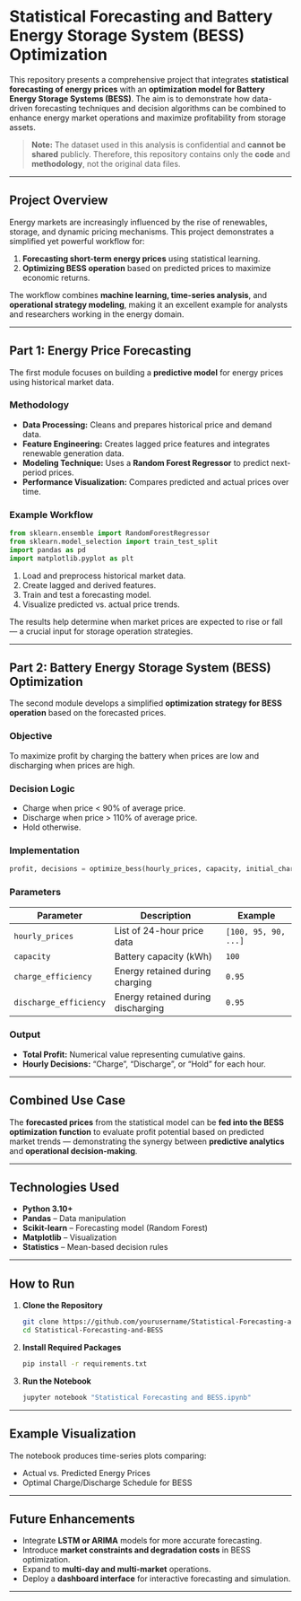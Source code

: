 # Statistical Forecasting and Battery Energy Storage System (BESS) Optimization

This repository presents a comprehensive project that integrates **statistical forecasting of energy prices** with an **optimization model for Battery Energy Storage Systems (BESS)**.
The aim is to demonstrate how data-driven forecasting techniques and decision algorithms can be combined to enhance energy market operations and maximize profitability from storage assets.

> **Note:**
> The dataset used in this analysis is confidential and **cannot be shared** publicly.
> Therefore, this repository contains only the **code** and **methodology**, not the original data files.

---

## Project Overview

Energy markets are increasingly influenced by the rise of renewables, storage, and dynamic pricing mechanisms.
This project demonstrates a simplified yet powerful workflow for:

1. **Forecasting short-term energy prices** using statistical learning.
2. **Optimizing BESS operation** based on predicted prices to maximize economic returns.

The workflow combines **machine learning, time-series analysis**, and **operational strategy modeling**, making it an excellent example for analysts and researchers working in the energy domain.

---

## Part 1: Energy Price Forecasting

The first module focuses on building a **predictive model** for energy prices using historical market data.

### Methodology

* **Data Processing:** Cleans and prepares historical price and demand data.
* **Feature Engineering:** Creates lagged price features and integrates renewable generation data.
* **Modeling Technique:** Uses a **Random Forest Regressor** to predict next-period prices.
* **Performance Visualization:** Compares predicted and actual prices over time.

### Example Workflow

```python
from sklearn.ensemble import RandomForestRegressor
from sklearn.model_selection import train_test_split
import pandas as pd
import matplotlib.pyplot as plt
```

1. Load and preprocess historical market data.
2. Create lagged and derived features.
3. Train and test a forecasting model.
4. Visualize predicted vs. actual price trends.

The results help determine when market prices are expected to rise or fall — a crucial input for storage operation strategies.

---

## Part 2: Battery Energy Storage System (BESS) Optimization

The second module develops a simplified **optimization strategy for BESS operation** based on the forecasted prices.

### Objective

To maximize profit by charging the battery when prices are low and discharging when prices are high.

### Decision Logic

* Charge when price < 90% of average price.
* Discharge when price > 110% of average price.
* Hold otherwise.

### Implementation

```python
profit, decisions = optimize_bess(hourly_prices, capacity, initial_charge_level, charge_eff, discharge_eff)
```

### Parameters

| Parameter              | Description                        | Example              |
| ---------------------- | ---------------------------------- | -------------------- |
| `hourly_prices`        | List of 24-hour price data         | `[100, 95, 90, ...]` |
| `capacity`             | Battery capacity (kWh)             | `100`                |
| `charge_efficiency`    | Energy retained during charging    | `0.95`               |
| `discharge_efficiency` | Energy retained during discharging | `0.95`               |

### Output

* **Total Profit:** Numerical value representing cumulative gains.
* **Hourly Decisions:** “Charge”, “Discharge”, or “Hold” for each hour.

---

## Combined Use Case

The **forecasted prices** from the statistical model can be **fed into the BESS optimization function** to evaluate profit potential based on predicted market trends — demonstrating the synergy between **predictive analytics** and **operational decision-making**.

---

## Technologies Used

* **Python 3.10+**
* **Pandas** – Data manipulation
* **Scikit-learn** – Forecasting model (Random Forest)
* **Matplotlib** – Visualization
* **Statistics** – Mean-based decision rules

---

## How to Run

1. **Clone the Repository**

   ```bash
   git clone https://github.com/yourusername/Statistical-Forecasting-and-BESS.git
   cd Statistical-Forecasting-and-BESS
   ```

2. **Install Required Packages**

   ```bash
   pip install -r requirements.txt
   ```

3. **Run the Notebook**

   ```bash
   jupyter notebook "Statistical Forecasting and BESS.ipynb"
   ```

---

## Example Visualization

The notebook produces time-series plots comparing:

* Actual vs. Predicted Energy Prices
* Optimal Charge/Discharge Schedule for BESS

---
  
## Future Enhancements

* Integrate **LSTM or ARIMA** models for more accurate forecasting.
* Introduce **market constraints and degradation costs** in BESS optimization.
* Expand to **multi-day and multi-market** operations.
* Deploy a **dashboard interface** for interactive forecasting and simulation.

---
